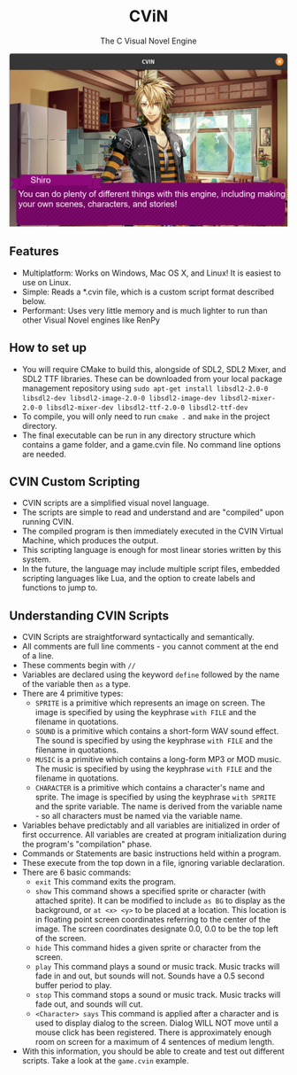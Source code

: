 <h1 align="center">CViN</h1>
<p align="center">The C Visual Novel Engine</p>

![Screenshot of a CVIN Demo](SS.png "Shiro explains why CVIN is the best!")

## Features

* Multiplatform: Works on Windows, Mac OS X, and Linux! It is easiest to use on Linux.
* Simple: Reads a *.cvin file, which is a custom script format described below.
* Performant: Uses very little memory and is much lighter to run than other Visual Novel engines like RenPy

## How to set up

- You will require CMake to build this, alongside of SDL2, SDL2 Mixer, and SDL2 TTF libraries. These can be downloaded from your local package management repository using `sudo apt-get install libsdl2-2.0-0 libsdl2-dev libsdl2-image-2.0-0 libsdl2-image-dev libsdl2-mixer-2.0-0 libsdl2-mixer-dev libsdl2-ttf-2.0-0 libsdl2-ttf-dev`
- To compile, you will only need to run `cmake .` and `make` in the project directory.
- The final executable can be run in any directory structure which contains a game folder, and a game.cvin file. No command line options are needed.

## CVIN Custom Scripting

- CVIN scripts are a simplified visual novel language.
- The scripts are simple to read and understand and are "compiled" upon running CVIN.
- The compiled program is then immediately executed in the CVIN Virtual Machine, which produces the output.
- This scripting language is enough for most linear stories written by this system.
- In the future, the language may include multiple script files, embedded scripting languages like Lua, and the option to create labels and functions to jump to.

## Understanding CVIN Scripts

- CVIN Scripts are straightforward syntactically and semantically.
- All comments are full line comments - you cannot comment at the end of a line.
- These comments begin with `//`
- Variables are declared using the keyword `define` followed by the name of the variable then `as` a type.
- There are 4 primitive types:
    - `SPRITE` is a primitive which represents an image on screen. The image is specified by using the keyphrase `with FILE` and the filename in quotations.
    - `SOUND` is a primitive which contains a short-form WAV sound effect. The sound is specified by using the keyphrase `with FILE` and the filename in quotations.
    - `MUSIC` is a primitive which contains a long-form MP3 or MOD music. The music is specified by using the keyphrase `with FILE` and the filename in quotations.
    - `CHARACTER` is a primitive which contains a character's name and sprite. The image is specified by using the keyphrase `with SPRITE` and the sprite variable. The name is derived from the variable name - so all characters must be named via the variable name.
- Variables behave predictably and all variables are initialized in order of first occurrence. All variables are created at program initialization during the program's "compilation" phase.
- Commands or Statements are basic instructions held within a program.
- These execute from the top down in a file, ignoring variable declaration.
- There are 6 basic commands:
    - `exit` This command exits the program.
    - `show` This command shows a specified sprite or character (with attached sprite). It can be modified to include `as BG` to display as the background, or `at <x> <y>` to be placed at a location. This location is in floating point screen coordinates referring to the center of the image. The screen coordinates designate 0.0, 0.0 to be the top left of the screen.
    - `hide` This command hides a given sprite or character from the screen.
    - `play` This command plays a sound or music track. Music tracks will fade in and out, but sounds will not. Sounds have a 0.5 second buffer period to play.
    - `stop` This command stops a sound or music track. Music tracks will fade out, and sounds will cut.
    - `<Character> says` This command is applied after a character and is used to display dialog to the screen. Dialog WILL NOT move until a mouse click has been registered. There is approximately enough room on screen for a maximum of 4 sentences of medium length.
- With this information, you should be able to create and test out different scripts. Take a look at the `game.cvin` example.
